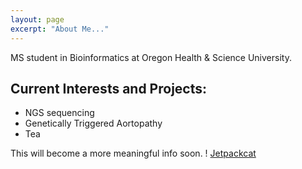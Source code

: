 ```yaml
---
layout: page
excerpt: "About Me..."
---
```


MS student in Bioinformatics at Oregon Health & Science University.

## Current Interests and Projects:

- NGS sequencing
- Genetically Triggered Aortopathy
- Tea

This will become a more meaningful info soon. 
! [Jetpackcat](https://octodex.github.com/images/jetpacktocat.png)
